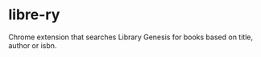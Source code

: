 # libre-ry
Chrome extension that searches Library Genesis for books based on title, author or isbn.
